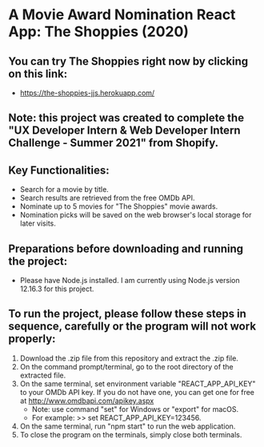 # A Movie Award Nomination React App: The Shoppies (2020)

## You can try The Shoppies right now by clicking on this link:
* https://the-shoppies-jjs.herokuapp.com/

## Note: this project was created to complete the "UX Developer Intern & Web Developer Intern Challenge - Summer 2021" from Shopify.

## Key Functionalities:
* Search for a movie by title.
* Search results are retrieved from the free OMDb API.
* Nominate up to 5 movies for "The Shoppies" movie awards.
* Nomination picks will be saved on the web browser's local storage for later visits.

## Preparations before downloading and running the project:
* Please have Node.js installed. I am currently using Node.js version 12.16.3 for this project.

## To run the project, please follow these steps in sequence, carefully or the program will not work properly:
1. Download the .zip file from this repository and extract the .zip file.
1. On the command prompt/terminal, go to the root directory of the extracted file.
1. On the same terminal, set environment variable "REACT_APP_API_KEY" to your OMDb API key. If you do not have one, you can get one for free at http://www.omdbapi.com/apikey.aspx
   * Note: use command "set" for Windows or "export" for macOS.
   * For example: >> set REACT_APP_API_KEY=123456.
1. On the same terminal, run "npm start" to run the web application.
1. To close the program on the terminals, simply close both terminals.

